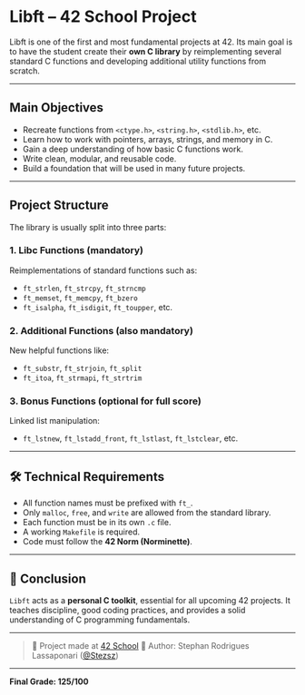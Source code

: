 # Libft – 42 School Project

Libft is one of the first and most fundamental projects at 42. Its main goal is to have the student create their **own C library** by reimplementing several standard C functions and developing additional utility functions from scratch.

---

## Main Objectives

- Recreate functions from `<ctype.h>`, `<string.h>`, `<stdlib.h>`, etc.
- Learn how to work with pointers, arrays, strings, and memory in C.
- Gain a deep understanding of how basic C functions work.
- Write clean, modular, and reusable code.
- Build a foundation that will be used in many future projects.

---

## Project Structure

The library is usually split into three parts:

### 1. Libc Functions (mandatory)

Reimplementations of standard functions such as:

- `ft_strlen`, `ft_strcpy`, `ft_strncmp`
- `ft_memset`, `ft_memcpy`, `ft_bzero`
- `ft_isalpha`, `ft_isdigit`, `ft_toupper`, etc.

### 2. Additional Functions (also mandatory)

New helpful functions like:

- `ft_substr`, `ft_strjoin`, `ft_split`
- `ft_itoa`, `ft_strmapi`, `ft_strtrim`

### 3. Bonus Functions (optional for full score)

Linked list manipulation:

- `ft_lstnew`, `ft_lstadd_front`, `ft_lstlast`, `ft_lstclear`, etc.

---

## 🛠️ Technical Requirements

- All function names must be prefixed with `ft_`.
- Only `malloc`, `free`, and `write` are allowed from the standard library.
- Each function must be in its own `.c` file.
- A working `Makefile` is required.
- Code must follow the **42 Norm (Norminette)**.

---

## 📘 Conclusion

`Libft` acts as a **personal C toolkit**, essential for all upcoming 42 projects.
It teaches discipline, good coding practices, and provides a solid understanding of C programming fundamentals.

---

> 🏫 Project made at [42 School](https://www.42lisboa.com/pt/)
> 👤 Author: Stephan Rodrigues Lassaponari ([@Stezsz](https://github.com/Stezsz))

---

**Final Grade: 125/100**
